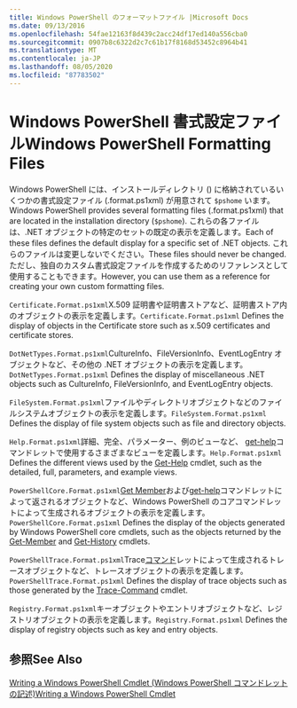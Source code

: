 ```yaml
---
title: Windows PowerShell のフォーマットファイル |Microsoft Docs
ms.date: 09/13/2016
ms.openlocfilehash: 54fae12163f8d439c2acc24df17ed140a556cba0
ms.sourcegitcommit: 0907b8c6322d2c7c61b17f8168d53452c8964b41
ms.translationtype: MT
ms.contentlocale: ja-JP
ms.lasthandoff: 08/05/2020
ms.locfileid: "87783502"
---
```

# <a name="windows-powershell-formatting-files"></a><span data-ttu-id="730db-102">Windows PowerShell 書式設定ファイル</span><span class="sxs-lookup"><span data-stu-id="730db-102">Windows PowerShell Formatting Files</span></span>

<span data-ttu-id="730db-103">Windows PowerShell には、インストールディレクトリ () に格納されているいくつかの書式設定ファイル (.format.ps1xml) が用意されて `$pshome` います。</span><span class="sxs-lookup"><span data-stu-id="730db-103">Windows PowerShell provides several formatting files (.format.ps1xml) that are located in the installation directory (`$pshome`).</span></span> <span data-ttu-id="730db-104">これらの各ファイルは、.NET オブジェクトの特定のセットの既定の表示を定義します。</span><span class="sxs-lookup"><span data-stu-id="730db-104">Each of these files defines the default display for a specific set of .NET objects.</span></span> <span data-ttu-id="730db-105">これらのファイルは変更しないでください。</span><span class="sxs-lookup"><span data-stu-id="730db-105">These files should never be changed.</span></span> <span data-ttu-id="730db-106">ただし、独自のカスタム書式設定ファイルを作成するためのリファレンスとして使用することもできます。</span><span class="sxs-lookup"><span data-stu-id="730db-106">However, you can use them as a reference for creating your own custom formatting files.</span></span>

<span data-ttu-id="730db-107">`Certificate.Format.ps1xml`X.509 証明書や証明書ストアなど、証明書ストア内のオブジェクトの表示を定義します。</span><span class="sxs-lookup"><span data-stu-id="730db-107">`Certificate.Format.ps1xml` Defines the display of objects in the Certificate store such as x.509 certificates and certificate stores.</span></span>

<span data-ttu-id="730db-108">`DotNetTypes.Format.ps1xml`CultureInfo、FileVersionInfo、EventLogEntry オブジェクトなど、その他の .NET オブジェクトの表示を定義します。</span><span class="sxs-lookup"><span data-stu-id="730db-108">`DotNetTypes.Format.ps1xml` Defines the display of miscellaneous .NET objects such as CultureInfo, FileVersionInfo, and EventLogEntry objects.</span></span>

<span data-ttu-id="730db-109">`FileSystem.Format.ps1xml`ファイルやディレクトリオブジェクトなどのファイルシステムオブジェクトの表示を定義します。</span><span class="sxs-lookup"><span data-stu-id="730db-109">`FileSystem.Format.ps1xml` Defines the display of file system objects such as file and directory objects.</span></span>

<span data-ttu-id="730db-110">`Help.Format.ps1xml`詳細、完全、パラメーター、例のビューなど、 [get-help](/powershell/module/Microsoft.PowerShell.Core/Get-Help)コマンドレットで使用するさまざまなビューを定義します。</span><span class="sxs-lookup"><span data-stu-id="730db-110">`Help.Format.ps1xml` Defines the different views used by the [Get-Help](/powershell/module/Microsoft.PowerShell.Core/Get-Help) cmdlet, such as the detailed, full, parameters, and example views.</span></span>

<span data-ttu-id="730db-111">`PowerShellCore.Format.ps1xml`[Get Member](/powershell/module/Microsoft.PowerShell.Utility/Get-Member)および[get-help](/powershell/module/Microsoft.PowerShell.Core/Get-History)コマンドレットによって返されるオブジェクトなど、Windows PowerShell のコアコマンドレットによって生成されるオブジェクトの表示を定義します。</span><span class="sxs-lookup"><span data-stu-id="730db-111">`PowerShellCore.Format.ps1xml` Defines the display of the objects generated by Windows PowerShell core cmdlets, such as the objects returned by the [Get-Member](/powershell/module/Microsoft.PowerShell.Utility/Get-Member) and [Get-History](/powershell/module/Microsoft.PowerShell.Core/Get-History) cmdlets.</span></span>

<span data-ttu-id="730db-112">`PowerShellTrace.Format.ps1xml`Trace[コマンド](/powershell/module/Microsoft.PowerShell.Utility/Trace-Command)レットによって生成されるトレースオブジェクトなど、トレースオブジェクトの表示を定義します。</span><span class="sxs-lookup"><span data-stu-id="730db-112">`PowerShellTrace.Format.ps1xml` Defines the display of trace objects such as those generated by the [Trace-Command](/powershell/module/Microsoft.PowerShell.Utility/Trace-Command) cmdlet.</span></span>

<span data-ttu-id="730db-113">`Registry.Format.ps1xml`キーオブジェクトやエントリオブジェクトなど、レジストリオブジェクトの表示を定義します。</span><span class="sxs-lookup"><span data-stu-id="730db-113">`Registry.Format.ps1xml` Defines the display of registry objects such as key and entry objects.</span></span>

## <a name="see-also"></a><span data-ttu-id="730db-114">参照</span><span class="sxs-lookup"><span data-stu-id="730db-114">See Also</span></span>

[<span data-ttu-id="730db-115">Writing a Windows PowerShell Cmdlet (Windows PowerShell コマンドレットの記述)</span><span class="sxs-lookup"><span data-stu-id="730db-115">Writing a Windows PowerShell Cmdlet</span></span>](../cmdlet/writing-a-windows-powershell-cmdlet.md)
